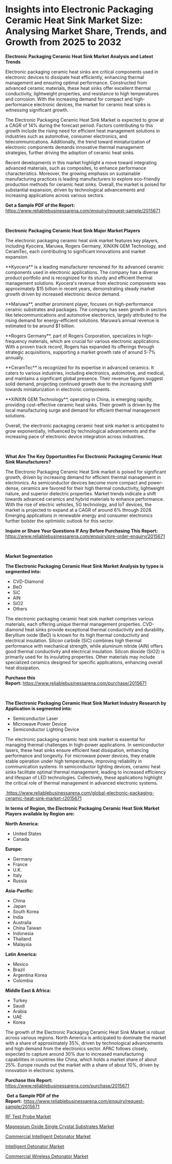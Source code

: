 <p><h1>Insights into Electronic Packaging Ceramic Heat Sink Market Size: Analysing Market Share, Trends, and Growth from 2025 to 2032</h1></p><p><strong>Electronic Packaging Ceramic Heat Sink Market Analysis and Latest Trends</strong></p>
<p><p>Electronic packaging ceramic heat sinks are critical components used in electronic devices to dissipate heat efficiently, enhancing thermal management and ensuring optimal performance. Constructed from advanced ceramic materials, these heat sinks offer excellent thermal conductivity, lightweight properties, and resistance to high temperatures and corrosion. With the increasing demand for compact and high-performance electronic devices, the market for ceramic heat sinks is witnessing significant growth.</p><p>The Electronic Packaging Ceramic Heat Sink Market is expected to grow at a CAGR of 14% during the forecast period. Factors contributing to this growth include the rising need for efficient heat management solutions in industries such as automotive, consumer electronics, and telecommunications. Additionally, the trend toward miniaturization of electronic components demands innovative thermal management strategies, further driving the adoption of ceramic heat sinks.</p><p>Recent developments in this market highlight a move toward integrating advanced materials, such as composites, to enhance performance characteristics. Moreover, the growing emphasis on sustainable manufacturing practices is leading manufacturers to explore eco-friendly production methods for ceramic heat sinks. Overall, the market is poised for substantial expansion, driven by technological advancements and increasing applications across various sectors.</p></p>
<p><strong>Get a Sample PDF of the Report:&nbsp;</strong> <a href="https://www.reliablebusinessarena.com/enquiry/request-sample/2015671?utm_campaign=2217&utm_medium=2&utm_source=Github&utm_content=ia&utm_term=29032025&utm_id=electronic-packaging-ceramic-heat-sink">https://www.reliablebusinessarena.com/enquiry/request-sample/2015671</a></p>
<p>&nbsp;</p>
<p><strong>Electronic Packaging Ceramic Heat Sink Major Market Players</strong></p>
<p><p>The electronic packaging ceramic heat sink market features key players, including Kyocera, Maruwa, Rogers Germany, XINXIN GEM Technology, and CeramTec, each contributing to significant innovations and market expansion.</p><p>**Kyocera** is a leading manufacturer renowned for its advanced ceramic components used in electronic applications. The company has a diverse product portfolio and is recognized for its sturdy and efficient thermal management solutions. Kyocera's revenue from electronic components was approximately $15 billion in recent years, demonstrating steady market growth driven by increased electronic device demand.</p><p>**Maruwa**, another prominent player, focuses on high-performance ceramic substrates and packages. The company has seen growth in sectors like telecommunications and automotive electronics, largely attributed to the rising demand for energy-efficient solutions. Maruwa’s annual revenue is estimated to be around $1 billion.</p><p>**Rogers Germany**, part of Rogers Corporation, specializes in high-frequency materials, which are crucial for various electronic applications. With a proven track record, Rogers has expanded its offerings through strategic acquisitions, supporting a market growth rate of around 5-7% annually.</p><p>**CeramTec** is recognized for its expertise in advanced ceramics. It caters to various industries, including electronics, automotive, and medical, and maintains a significant global presence. Their revenue figures suggest solid demand, projecting continued growth due to the increasing shift towards miniaturization in electronic components.</p><p>**XINXIN GEM Technology**, operating in China, is emerging rapidly, providing cost-effective ceramic heat sinks. Their growth is driven by the local manufacturing surge and demand for efficient thermal management solutions.</p><p>Overall, the electronic packaging ceramic heat sink market is anticipated to grow exponentially, influenced by technological advancements and the increasing pace of electronic device integration across industries.</p></p>
<p>&nbsp;</p>
<p><strong>What Are The Key Opportunities For Electronic Packaging Ceramic Heat Sink Manufacturers?</strong></p>
<p><p>The Electronic Packaging Ceramic Heat Sink market is poised for significant growth, driven by increasing demand for efficient thermal management in electronics. As semiconductor devices become more compact and power-dense, ceramics are favored for their high thermal conductivity, lightweight nature, and superior dielectric properties. Market trends indicate a shift towards advanced ceramics and hybrid materials to enhance performance. With the rise of electric vehicles, 5G technology, and IoT devices, the market is projected to expand at a CAGR of around 6% through 2028. Emerging applications in renewable energy and consumer electronics further bolster the optimistic outlook for this sector.</p></p>
<p><strong>Inquire or Share Your Questions If Any Before Purchasing This Report:</strong> <a href="https://www.reliablebusinessarena.com/enquiry/pre-order-enquiry/2015671?utm_campaign=2217&utm_medium=2&utm_source=Github&utm_content=ia&utm_term=29032025&utm_id=electronic-packaging-ceramic-heat-sink">https://www.reliablebusinessarena.com/enquiry/pre-order-enquiry/2015671</a></p>
<p>&nbsp;</p>
<p><strong>Market Segmentation</strong></p>
<p><strong>The Electronic Packaging Ceramic Heat Sink Market Analysis by types is segmented into:</strong></p>
<p><ul><li>CVD-Diamond</li><li>BeO</li><li>SiC</li><li>AlN</li><li>SiO2</li><li>Others</li></ul></p>
<p><p>The electronic packaging ceramic heat sink market comprises various materials, each offering unique thermal management properties. CVD-diamond heat sinks provide exceptional thermal conductivity and durability. Beryllium oxide (BeO) is known for its high thermal conductivity and electrical insulation. Silicon carbide (SiC) combines high thermal performance with mechanical strength, while aluminum nitride (AlN) offers good thermal conductivity and electrical insulation. Silicon dioxide (SiO2) is primarily used for its insulating properties. Other materials may include specialized ceramics designed for specific applications, enhancing overall heat dissipation.</p></p>
<p><strong>Purchase this Report:&nbsp;</strong><a href="https://www.reliablebusinessarena.com/purchase/2015671?utm_campaign=2217&utm_medium=2&utm_source=Github&utm_content=ia&utm_term=29032025&utm_id=electronic-packaging-ceramic-heat-sink">https://www.reliablebusinessarena.com/purchase/2015671</a></p>
<p>&nbsp;</p>
<p><strong>The Electronic Packaging Ceramic Heat Sink Market Industry Research by Application is segmented into:</strong></p>
<p><ul><li>Semiconductor Laser</li><li>Microwave Power Device</li><li>Semiconductor Lighting Device</li></ul></p>
<p><p>The electronic packaging ceramic heat sink market is essential for managing thermal challenges in high-power applications. In semiconductor lasers, these heat sinks ensure efficient heat dissipation, enhancing performance and longevity. For microwave power devices, they enable stable operation under high temperatures, improving reliability in communication systems. In semiconductor lighting devices, ceramic heat sinks facilitate optimal thermal management, leading to increased efficiency and lifespan of LED technologies. Collectively, these applications highlight the critical role of thermal management in advanced electronic systems.</p></p>
<p><a href="https://www.reliablebusinessarena.com/global-electronic-packaging-ceramic-heat-sink-market-r2015671?utm_campaign=2217&utm_medium=2&utm_source=Github&utm_content=ia&utm_term=29032025&utm_id=electronic-packaging-ceramic-heat-sink">&nbsp;https://www.reliablebusinessarena.com/global-electronic-packaging-ceramic-heat-sink-market-r2015671</a></p>
<p><strong>In terms of Region, the Electronic Packaging Ceramic Heat Sink Market Players available by Region are:</strong></p>
<p>
    <p> <strong> North America: </strong>
        <ul>
            <li>United States</li>
            <li>Canada</li>
        </ul>
        </p> 
    <p> <strong> Europe: </strong>
        <ul>
            <li>Germany</li>
            <li>France</li>
            <li>U.K.</li>
            <li>Italy</li>
            <li>Russia</li>
        </ul>
        </p> 
    <p> <strong> Asia-Pacific: </strong>
        <ul>
            <li>China</li>
            <li>Japan</li>
            <li>South Korea</li>
            <li>India</li>
            <li>Australia</li>
            <li>China Taiwan</li>
            <li>Indonesia</li>
            <li>Thailand</li>
            <li>Malaysia</li>
        </ul>
        </p> 
    <p> <strong> Latin America: </strong>
        <ul>
            <li>Mexico</li>
            <li>Brazil</li>
            <li>Argentina Korea</li>
            <li>Colombia</li>
        </ul>
        </p> 
    <p> <strong> Middle East & Africa: </strong>
        <ul>
            <li>Turkey</li>
            <li>Saudi</li>
            <li>Arabia</li>
            <li>UAE</li>
            <li>Korea</li>
        </ul>
    </p>
    </p>
<p><p>The growth of the Electronic Packaging Ceramic Heat Sink Market is robust across various regions. North America is anticipated to dominate the market with a share of approximately 35%, driven by technological advancements and high demand from the electronics sector. APAC follows closely, expected to capture around 30% due to increased manufacturing capabilities in countries like China, which holds a market share of about 25%. Europe rounds out the market with a share of about 10%, driven by innovation in electronic systems.</p></p>
<p><strong>Purchase this Report: </strong><a href="https://www.reliablebusinessarena.com/purchase/2015671?utm_campaign=2217&utm_medium=2&utm_source=Github&utm_content=ia&utm_term=29032025&utm_id=electronic-packaging-ceramic-heat-sink">https://www.reliablebusinessarena.com/purchase/2015671</a></p>
<p>&nbsp;<strong>Get a Sample PDF of the Report:&nbsp;&nbsp;</strong><a href="https://www.reliablebusinessarena.com/enquiry/request-sample/2015671?utm_campaign=2217&utm_medium=2&utm_source=Github&utm_content=ia&utm_term=29032025&utm_id=electronic-packaging-ceramic-heat-sink">https://www.reliablebusinessarena.com/enquiry/request-sample/2015671</a></p>
<p><strong></strong></p>
<p><p><a href="https://github.com/delcirodda4f/Market-Research-Report-List-1/blob/main/rf-test-probe-market.md?utm_campaign=2217&utm_medium=2&utm_source=Github&utm_content=ia&utm_term=29032025&utm_id=electronic-packaging-ceramic-heat-sink">RF Test Probe Market</a></p><p><a href="https://github.com/miehldobin1w/Market-Research-Report-List-1/blob/main/magnesium-oxide-single-crystal-substrates-market.md?utm_campaign=2217&utm_medium=2&utm_source=Github&utm_content=ia&utm_term=29032025&utm_id=electronic-packaging-ceramic-heat-sink">Magnesium Oxide Single Crystal Substrates Market</a></p><p><a href="https://www.linkedin.com/pulse/key-metrics-commercial-intelligent-detonator-market-report-xhkge?utm_campaign=2217&utm_medium=2&utm_source=Github&utm_content=ia&utm_term=29032025&utm_id=electronic-packaging-ceramic-heat-sink">Commercial Intelligent Detonator Market</a></p><p><a href="https://www.linkedin.com/pulse/intelligent-detonator-market-revolution-size-share-emerging-sxebe?utm_campaign=2217&utm_medium=2&utm_source=Github&utm_content=ia&utm_term=29032025&utm_id=electronic-packaging-ceramic-heat-sink">Intelligent Detonator Market</a></p><p><a href="https://www.linkedin.com/pulse/market-dynamics-commercial-wireless-detonator-key-trends-buzue?utm_campaign=2217&utm_medium=2&utm_source=Github&utm_content=ia&utm_term=29032025&utm_id=electronic-packaging-ceramic-heat-sink">Commercial Wireless Detonator Market</a></p></p>